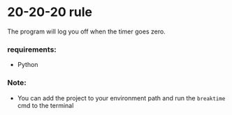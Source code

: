 # 20-20-20 rule

The program will log you off when the timer goes zero.


### requirements:

- Python


### Note:
- You can add the project to your environment path and run the `breaktime` cmd to the terminal
